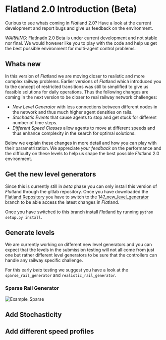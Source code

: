 # Flatland 2.0 Introduction (Beta)

Curious to see whats coming in *Flat*land 2.0? Have a look at the current development and report bugs and give us feedback on the environment.

*WARNING*: Flatlnadn 2.0 Beta is under current development and not stable nor final. We would however like you to play with the code and help us get the best possible environment for multi-agent control problems.

## Whats new

In this version of *Flat*land we are moving closer to realistic and more complex railway problems. Earlier versions of *Flat*land which introduced you to the concept of restricted transitions was still to simplified to give us feasible solutions for daily operations. Thus the following changes are coming in the next version to be closer to real railway network challenges:

- *New Level Generator* with less connections between different nodes in the network and thus much higher agent densities on rails.
- *Stochastic Events* that cause agents to stop and get stuck for different number of time steps.
- *Different Speed Classes* allow agents to move at different speeds and thus enhance complexity in the search for optimal solutions.

Below we explain these changes in more detail and how you can play with their parametrization. We appreciate *your feedback* on the performance and the difficulty on these levels to help us shape the best possible *Flat*land 2.0 environment.

## Get the new level generators
Since this is currently still in *beta* phase you can only install this version of *Flat*land through the gitlab repository. Once you have downloaded the [Flatland Repository](https://gitlab.aicrowd.com/flatland/flatland) you have to switch to the [147_new_level_generator](https://gitlab.aicrowd.com/flatland/flatland/tree/147_new_level_generator) branch to be able access the latest changes in *Flat*land.

Once you have switched to this branch install *Flat*land by running `python setup.py install`.

## Generate levels

We are currently working on different new level generators and you can expect that the levels in the submission testing will not all come from just one but rather different level generators to be sure that the controllers can handle any railway specific challenge.

For this early *beta* testing we suggest you have a look at the `sparse_rail_generator` and `realistic_rail_generator`.

### Sparse Rail Generator
![Example_Sparse](https://i.imgur.com/DP8sIyx.png)

## Add Stochasticity

## Add different speed profiles